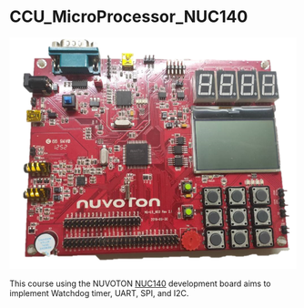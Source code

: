 # CCU_MicroProcessor_NUC140

![NUC140](https://github.com/WJH910529/CCU_MicroProcessor/blob/89c4e89d7b07e6df1be24e5d864aa33476ad82bf/NUC140.jpg)

This course using the NUVOTON [NUC140](https://www.nuvoton.com.cn/products/microcontrollers/arm-cortex-m0-mcus/nuc140-240-connectivity-series/nuc140ve3cn/) development board aims to implement Watchdog timer, UART, SPI, and I2C.

